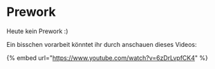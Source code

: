 # Prework

Heute kein Prework :\)

Ein bisschen vorarbeit könntet ihr durch anschauen dieses Videos:

{% embed url="https://www.youtube.com/watch?v=6zDrLvpfCK4" %}



